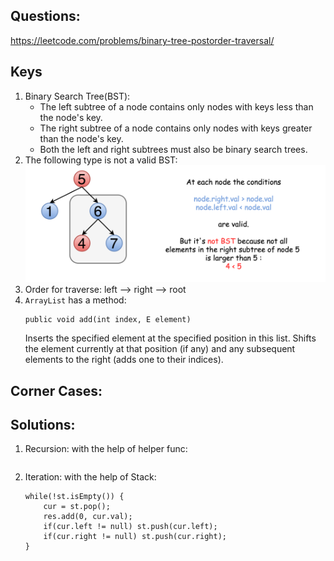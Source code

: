 ## Questions: 
https://leetcode.com/problems/binary-tree-postorder-traversal/

## Keys
1. Binary Search Tree(BST): 
    - The left subtree of a node contains only nodes with keys less than the node's key.
    - The right subtree of a node contains only nodes with keys greater than the node's key.
    - Both the left and right subtrees must also be binary search trees.
2. The following type is not a valid BST:
![](../resources/98_not_bst_3.png)
3. Order for traverse: left --> right --> root
4. ```ArrayList``` has a method:
    ```
    public void add(int index, E element)
    ``` 
    Inserts the specified element at the specified position in this list. Shifts the element currently at that position (if any) and any subsequent elements to the right (adds one to their indices).


## Corner Cases:

## Solutions:
1. Recursion: with the help of helper func:
    ```
    
    ```
2. Iteration: with the help of Stack:
    ```
    while(!st.isEmpty()) {
        cur = st.pop();
        res.add(0, cur.val);
        if(cur.left != null) st.push(cur.left);
        if(cur.right != null) st.push(cur.right);
    }
    ```
